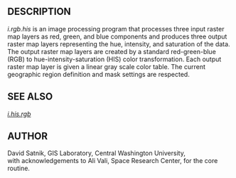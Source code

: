 ## DESCRIPTION

*i.rgb.his* is an image processing program that processes three input
raster map layers as red, green, and blue components and produces three
output raster map layers representing the hue, intensity, and saturation
of the data. The output raster map layers are created by a standard
red-green-blue (RGB) to hue-intensity-saturation (HIS) color
transformation. Each output raster map layer is given a linear gray
scale color table. The current geographic region definition and mask
settings are respected.

## SEE ALSO

*[i.his.rgb](i.his.rgb.html)*

## AUTHOR

David Satnik, GIS Laboratory, Central Washington University,\
with acknowledgements to Ali Vali, Space Research Center, for the core
routine.
